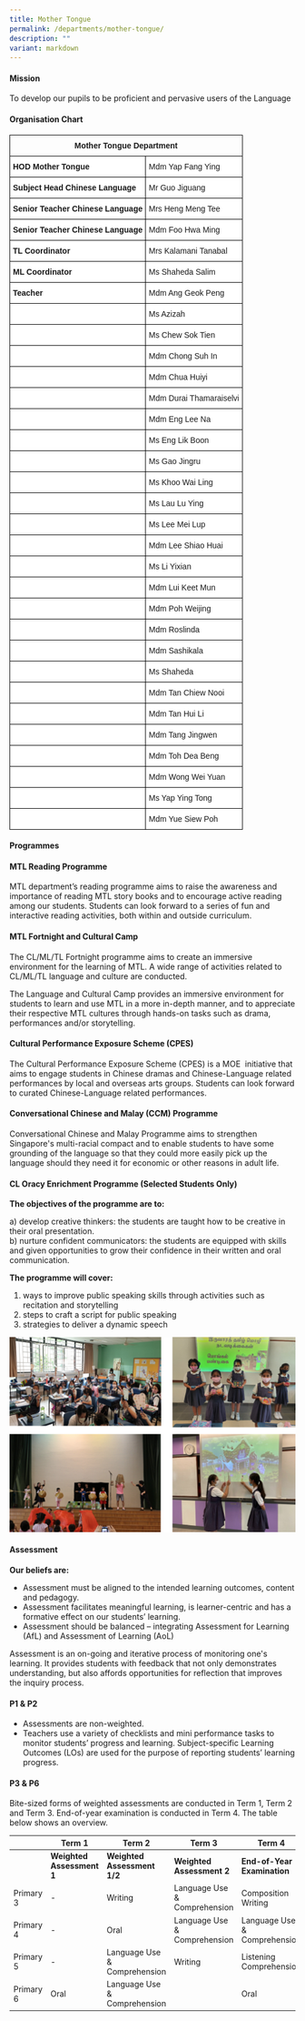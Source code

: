 ```yaml
---
title: Mother Tongue
permalink: /departments/mother-tongue/
description: ""
variant: markdown
---
```

#### **Mission**
To develop our pupils to be proficient and pervasive users of the Language

#### **Organisation Chart**

<style type="text/css">
.tg  {border-collapse:collapse;border-spacing:0;}
.tg td{border-color:black;border-style:solid;border-width:1px;font-family:Arial, sans-serif;font-size:14px;
  overflow:hidden;padding:10px 5px;word-break:normal;}
.tg th{border-color:black;border-style:solid;border-width:1px;font-family:Arial, sans-serif;font-size:14px;
  font-weight:normal;overflow:hidden;padding:10px 5px;word-break:normal;}
.tg .tg-baqh{text-align:center;vertical-align:top}
.tg .tg-dgl5{background-color:#FFF;font-weight:bold;text-align:left;vertical-align:top}
.tg .tg-ktyi{background-color:#FFF;text-align:left;vertical-align:top}
</style>
<table class="tg">
<thead>
  <tr>
    <th class="tg-baqh" colspan="2"><span style="font-weight:bold">Mother Tongue Department</span></th>
  </tr>
</thead>
<tbody>
  <tr>
    <td class="tg-dgl5">HOD Mother Tongue</td>
    <td class="tg-ktyi">Mdm Yap Fang Ying</td>
  </tr>
	<tr>
    <td class="tg-dgl5">Subject Head Chinese Language</td>
    <td class="tg-ktyi">Mr Guo Jiguang</td>
  </tr>
  <tr>
    <td class="tg-dgl5">Senior Teacher Chinese Language</td>
    <td class="tg-ktyi">Mrs Heng Meng Tee</td>
  </tr>
  <tr>
    <td class="tg-dgl5">Senior Teacher Chinese Language</td>
    <td class="tg-ktyi">Mdm Foo Hwa Ming</td>
  </tr>
  <tr>
    <td class="tg-dgl5">TL Coordinator</td>
    <td class="tg-ktyi">Mrs Kalamani&nbsp;Tanabal</td>
  </tr>
  <tr>
    <td class="tg-dgl5">ML Coordinator</td>
    <td class="tg-ktyi">Ms Shaheda Salim</td>
  </tr>
  <tr>
    <td class="tg-dgl5">Teacher </td>
    <td class="tg-ktyi">Mdm Ang Geok Peng</td>
  </tr>
  <tr>
    <td class="tg-ktyi"> </td>
    <td class="tg-ktyi">Ms Azizah</td>
  </tr>
  <tr>
    <td class="tg-ktyi"> </td>
    <td class="tg-ktyi">Ms Chew Sok Tien</td>
  </tr>
  <tr>
    <td class="tg-ktyi"> </td>
    <td class="tg-ktyi">Mdm Chong Suh In</td>
  </tr>
  <tr>
    <td class="tg-ktyi"> </td>
    <td class="tg-ktyi">Mdm Chua Huiyi</td>
  </tr>
  <tr>
    <td class="tg-ktyi"> </td>
    <td class="tg-ktyi">Mdm Durai Thamaraiselvi </td>
  </tr>
  <tr>
    <td class="tg-ktyi"> </td>
    <td class="tg-ktyi">Mdm Eng Lee Na</td>
  </tr>
  <tr>
    <td class="tg-ktyi"> </td>
    <td class="tg-ktyi">Ms Eng Lik Boon</td>
  </tr>
	  <tr>
    <td class="tg-ktyi"> </td>
    <td class="tg-ktyi">Ms Gao Jingru</td>
  </tr>
  <tr>
    <td class="tg-ktyi"> </td>
    <td class="tg-ktyi">Ms Khoo Wai Ling</td>
  </tr>
	  <tr>
    <td class="tg-ktyi"> </td>
    <td class="tg-ktyi">Ms Lau Lu Ying</td>
  </tr>
  <tr>
    <td class="tg-ktyi"> </td>
    <td class="tg-ktyi">Ms Lee Mei Lup</td>
  </tr>
  <tr>
    <td class="tg-ktyi"> </td>
    <td class="tg-ktyi">Mdm Lee Shiao Huai</td>
  </tr>
  <tr>
    <td class="tg-ktyi"> </td>
    <td class="tg-ktyi">Ms Li Yixian</td>
  </tr>
  <tr>
    <td class="tg-ktyi"> </td>
    <td class="tg-ktyi">Mdm Lui Keet Mun</td>
  </tr>
  <tr>
    <td class="tg-ktyi"> </td>
    <td class="tg-ktyi">Mdm Poh Weijing</td>
  </tr>
  <tr>
    <td class="tg-ktyi"> </td>
    <td class="tg-ktyi">Mdm Roslinda</td>
  </tr>
  <tr>
    <td class="tg-ktyi"> </td>
    <td class="tg-ktyi">Mdm Sashikala</td>
  </tr>
	  <tr>
    <td class="tg-ktyi"> </td>
    <td class="tg-ktyi">Ms Shaheda</td>
  </tr>
  <tr>
    <td class="tg-ktyi"> </td>
    <td class="tg-ktyi">Mdm Tan Chiew Nooi</td>
  </tr>
  <tr>
    <td class="tg-ktyi"> </td>
    <td class="tg-ktyi">Mdm Tan Hui Li</td>
  </tr>
  <tr>
    <td class="tg-ktyi"> </td>
    <td class="tg-ktyi">Mdm Tang Jingwen</td>
  </tr>
  <tr>
    <td class="tg-ktyi"> </td>
    <td class="tg-ktyi">Mdm Toh Dea Beng</td>
  </tr>
  <tr>
    <td class="tg-ktyi"> </td>
    <td class="tg-ktyi">Mdm Wong Wei Yuan</td>
  </tr>
  <tr>
    <td class="tg-ktyi"> </td>
    <td class="tg-ktyi">Ms Yap Ying Tong</td>
  </tr>
  <tr>
    <td class="tg-ktyi"> </td>
    <td class="tg-ktyi">Mdm Yue Siew Poh </td>
  </tr>
</tbody>
</table>

#### **Programmes**

#### MTL Reading Programme

MTL department’s reading programme aims to raise the awareness and importance of reading MTL story books and to encourage active reading among our students. Students can look forward to a series of fun and interactive reading activities, both within and outside curriculum.

#### MTL Fortnight and Cultural Camp

The CL/ML/TL Fortnight programme aims to create an immersive environment for the learning of MTL. A wide range of activities related to CL/ML/TL language and culture are conducted.

The Language and Cultural Camp provides an immersive environment for students to learn and use MTL in a more in-depth manner, and to appreciate their respective MTL cultures through hands-on tasks such as drama, performances and/or storytelling.

#### Cultural Performance Exposure Scheme (CPES)

The Cultural Performance Exposure Scheme (CPES) is a MOE&nbsp;&nbsp;initiative that aims to engage students in Chinese dramas and Chinese-Language related performances by local and overseas arts groups. Students can look forward to curated Chinese-Language related performances.

#### Conversational Chinese and Malay (CCM) Programme

Conversational Chinese and Malay Programme aims to strengthen Singapore's multi-racial compact and to enable students to have some grounding of the language so that they could more easily pick up the language should they need it for economic or other reasons in adult life.&nbsp;

#### CL Oracy Enrichment Programme (Selected Students Only)

**The objectives of the programme are to:**

a) develop creative thinkers: the students are taught how to be creative in their oral presentation.  
b) nurture confident communicators: the students are equipped with skills and given opportunities to grow their confidence in their written and oral communication.&nbsp;  

**The programme will cover:**

1.  ways to improve public speaking skills through activities such as recitation and storytelling
2.  steps to craft a script for public speaking
3.  strategies to deliver a dynamic speech

![](/images/MT1.png)

#### **Assessment**

**Our beliefs are:**

*   Assessment must be aligned to the intended learning outcomes, content and pedagogy.
*   Assessment facilitates meaningful learning, is learner-centric and has a formative effect on our students’ learning.
*   Assessment should be balanced – integrating Assessment for Learning (AfL) and Assessment of Learning (AoL)

Assessment is an on-going and iterative process of monitoring one's learning. It provides students with feedback that not only demonstrates understanding, but also affords opportunities for reflection that improves the inquiry process.

#### P1 &amp; P2

*   Assessments are non-weighted.
*   Teachers use a variety of checklists and mini performance tasks to monitor students’ progress and learning. Subject-specific Learning Outcomes (LOs) are used for the purpose of reporting students’ learning progress.

#### P3 &amp; P6

Bite-sized forms of weighted assessments are conducted in Term 1, Term 2 and Term 3. End-of-year examination is conducted in Term 4. The table below shows an overview.

<table style="width:100%">
<thead>
<tr>
<th style="width:16%"></th>
<th style="width:21%">Term 1</th>
<th style="width:21%">Term 2</th>
<th style="width:21%">Term 3</th>
<th style="width:21%">Term 4</th>
</tr>
</thead>
<tbody>
<tr>
<td></td>
<td><strong>Weighted Assessment 1</strong></td>
<td><strong>Weighted Assessment 1/2</strong></td>
<td><strong>Weighted Assessment 2</strong></td>
<td><strong>End-of-Year Examination</strong></td>
</tr>
<tr>
<td>Primary 3</td>
<td>-</td>
<td>Writing</td>
<td>Language Use &amp; Comprehension</td>
<td>Composition Writing</td>
</tr>
<tr>
<td>Primary 4</td>
<td>-</td>
<td>Oral</td>
<td>Language Use &amp; Comprehension</td>
<td>Language Use &amp; Comprehension</td>
</tr>
<tr>
<td>Primary 5</td>
<td>-</td>
<td>Language Use &amp; Comprehension</td>
<td>Writing</td>
<td>Listening Comprehension</td>
</tr>
<tr>
<td>Primary 6</td>
<td>Oral</td>
<td>Language Use &amp; Comprehension</td>
<td></td>
<td>Oral</td>
</tr>
</tbody>
</table>
